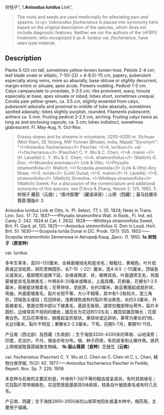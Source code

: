 铃铛子",
1.**Anisodus luridus** Link",

> The roots and seeds are used medicinally for alleviating pain and spasms.&#x0D;\n&lt;p&gt;&#x0D;\n*Anisodus fischerianus* is placed into synonomy here based on the original description of the species, which does not include diagnostic features. Neither we nor the authors of the&#x0D;\nFRPS treatment, who recognized it as *A. luridus* var. *fischerianus*, have seen type material.

## Description
Plants 5-l20 cm tall, sometimes yellow-brown tomen-tose. Petiole 2-4 cm; leaf blade ovate or elliptic, 7-15(-22) × 4-8.5(-11) cm, papery, puberulent especially along veins, more so abaxially, base obtuse or slightly decurrent, margin entire or sinuate, apex acute. Flowers nodding. Pedicel 1-5 cm. Calyx campanulate to urceolate, 3-3.5 cm; ribs prominent, wavy, hirsute especially at base, apex sinuate or lobed; lobes short, sometimes unequal. Corolla pale yellow-green, ca. 3.5 cm, slightly exserted from calyx, pubescent adaxially and proximal to middle of tube abaxially, sometimes spotted adaxially; lobes slightly purplish, rounded. Filaments pubescent; anthers ca. 5 mm. Fruiting pedicel 2-2.5 cm, arching. Fruiting calyx twice as long as and enclosing capsule, ca. 5 cm; lobes indistinct, sometimes glabrescent. Fl. May-Aug, fr. Oct-Nov.

> Grassy slopes and by streams in mountains; 3200-4200 m. Sichuan (Muli Xian), SE Xizang, NW Yunnan [Bhutan, India, Nepal]
  "Synonym": "&lt;I&gt;Anisodus fischerianus&lt;/I&gt; Pascher; &lt;I&gt;A. luridus&lt;/I&gt; var. &lt;I&gt;fischerianus&lt;/I&gt; (Pascher) C. Y. Wu &amp; C. Chen; &lt;I&gt;A. mairei &lt;/I&gt;(H. Léveillé) C. Y. Wu &amp; C. Chen; &lt;I&gt;A. stramonifolius&lt;/I&gt; (Wallich) G. Don; &lt;I&gt;Nicandra anomala&lt;/I&gt; Link &amp; Otto; &lt;I&gt;Physalis stramonifolia&lt;/I&gt; Wallich; &lt;I&gt;Scopolia anomala&lt;/I&gt; (Link &amp; Otto) Airy Shaw; &lt;I&gt;S. lurida&lt;/I&gt; (Link) Dunal; &lt;I&gt;S. mairei&lt;/I&gt; H. Léveillé; &lt;I&gt;S. stramonifolia&lt;/I&gt; (Wallich) Shrestha; &lt;I&gt;Whitleya stramonifolia&lt;/I&gt; (Wallich) Sweet. For a discussion of the nomenclature and additional synonymy of this species, see D'Arcy &amp; Zhang, Novon 2: 125. 1992.
**1.铃铛子 藏茄（云南）；“唐冲那薄”（藏语译音）；山箊（西藏）；喜马拉雅东莨菪 图版4: 3**

Anisodus luridus Link et Otto, Ic. Pl. Select. 77, t. 35. 1824; Nees in Trans. Linn. Soc. 17: 72. 1837——Physalis stramonifera Wall. in Roxb., Fl. Ind. ed. Carey 2: 242. 1824 et Cat. t. 2632. 1828——Whitleya stramonifolia Sweet, Brit. Fl. Gard. pl. 125. 1825——Anisodus stemonifolius G. Don in Loud. Hort. Brit. 51. 1830——Scopolia lurida Dunal in DC. Prodr. 13(1): 555. 1852——Scopolia stramonifolio Semenowa in Автореф.Канд. Дисс. Л. 1955.
**1a.铃铛子（原变种）**

var. luridus

多年生草本，高50-120厘米，全株密被绒毛和星状毛；根粗壮，黄褐色。叶片纸质或近坚纸质，卵形至椭圆形，长7-15（-22）厘米，宽4-8.5（-11)厘米，顶端急尖或渐尖，基部楔形或微下延，全缘或微波．状，极稀具齿，叶面通常无毛，背面密被星状毛及微柔毛；叶柄长8-20毫米或略长，上面具槽。花俯垂，花梗长1-2.5厘米，密被星状微柔毛；花萼钟状，坚纸质，长约3厘米，脉显著隆起成扇折状，弯曲，外面密被柔毛，裂片长短不等，大小不相等，其中有1-2枚较大，宽三角形，顶端急尖或钝；花冠钟状，浅黄绿色或有时裂片带淡紫色，长约3.5厘米，外面被柔毛，里面仅筒中部以下被柔毛，基部无紫斑，通常仅檐部伸出萼外，裂片半圆形，边缘常具不规则的细齿；雄蕊长为花冠的1/2左右；雌蕊较雄蕊略长；花盘黄白色。花后花萼增长，脉隆起呈折扇状。果球状或近卵状，果萼为果长的1倍，长达5厘米，裂片不明显；果梗长2-2.5厘米，下弯。花期5-7月，果期10-11月。

产云南（西北部）及西藏（东南部）；生于海拔3200-4200米的草坡、山地溪旁；印度，尼泊尔，不丹，锡金亦有分布。根、种子药用，有抗痉挛和止痛作用。医药上用根提取莨菪碱类生物碱。
**1b.丽山莨菪（变种）三分三（云南）**

var. fischerianus (Pascher) C. Y. Wu et C. Chen ex C. Chen et C. L. Chen, 植物分类学报, 15(2): 62. 1977——Anisodus fischerianus Pascher in Fedde, Repert. Nov. Sp. 7: 226. 1909.

本变种与前者的主要区别是，叶缘有1-3对不等的粗齿或呈波状，有时具疏缘毛；花冠裂片常带褐紫色，花冠筒里面基部具5块紫斑，枝条及叶被疏柔毛或有时几无毛。

产云南、西藏；生于海拔2800-2950米的山坡草地阳处或灌木林中。根药用，主要用于镇痛。
